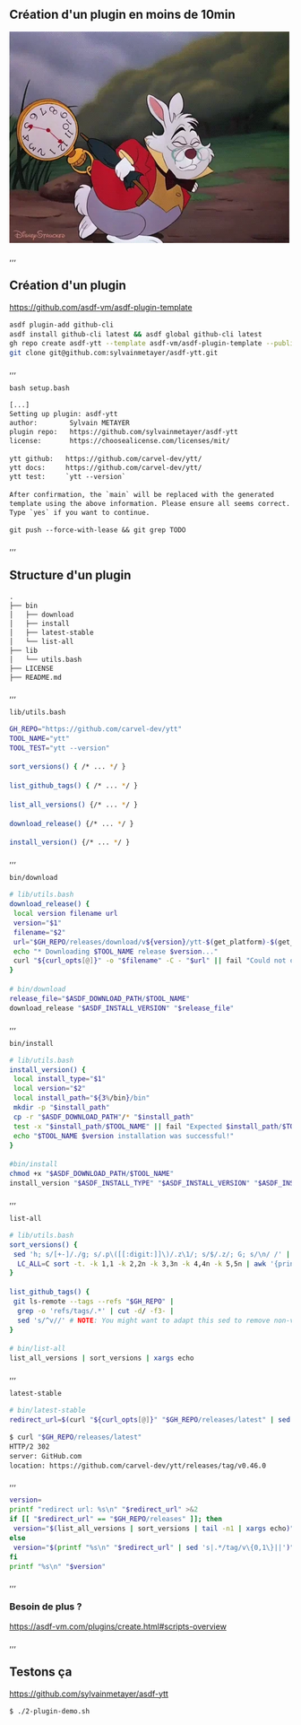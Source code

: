 ## Création d'un plugin en moins de 10min

<img src="assets/img/clock.webp" alt="Clock">

,,,

## Création d'un plugin

<https://github.com/asdf-vm/asdf-plugin-template>

```bash
asdf plugin-add github-cli
asdf install github-cli latest && asdf global github-cli latest
gh repo create asdf-ytt --template asdf-vm/asdf-plugin-template --public
git clone git@github.com:sylvainmetayer/asdf-ytt.git
```

,,,

`bash setup.bash`

```shell
[...]
Setting up plugin: asdf-ytt
author:        Sylvain METAYER
plugin repo:   https://github.com/sylvainmetayer/asdf-ytt
license:       https://choosealicense.com/licenses/mit/

ytt github:   https://github.com/carvel-dev/ytt/
ytt docs:     https://github.com/carvel-dev/ytt/
ytt test:     `ytt --version`

After confirmation, the `main` will be replaced with the generated
template using the above information. Please ensure all seems correct.
Type `yes` if you want to continue.
```

`git push --force-with-lease && git grep TODO`

,,,

## Structure d'un plugin


```shell
.
├── bin
│   ├── download
│   ├── install
│   ├── latest-stable
│   └── list-all
├── lib
│   └── utils.bash
├── LICENSE
├── README.md
```

,,,

`lib/utils.bash`

```bash []
GH_REPO="https://github.com/carvel-dev/ytt"
TOOL_NAME="ytt"
TOOL_TEST="ytt --version"

sort_versions() { /* ... */ }

list_github_tags() { /* ... */ }

list_all_versions() {/* ... */ }

download_release() {/* ... */ }

install_version() {/* ... */ }
```

,,,

`bin/download`

```bash [2-9|11-13]
# lib/utils.bash
download_release() {
 local version filename url
 version="$1"
 filename="$2"
 url="$GH_REPO/releases/download/v${version}/ytt-$(get_platform)-$(get_arch)"
 echo "* Downloading $TOOL_NAME release $version..."
 curl "${curl_opts[@]}" -o "$filename" -C - "$url" || fail "Could not download $url"
}

# bin/download
release_file="$ASDF_DOWNLOAD_PATH/$TOOL_NAME"
download_release "$ASDF_INSTALL_VERSION" "$release_file"
```

,,,

`bin/install`

```bash [7-10|13-14]
# lib/utils.bash
install_version() {
 local install_type="$1"
 local version="$2"
 local install_path="${3%/bin}/bin"
 mkdir -p "$install_path"
 cp -r "$ASDF_DOWNLOAD_PATH"/* "$install_path"
 test -x "$install_path/$TOOL_NAME" || fail "Expected $install_path/$TOOL_NAME to be executable."
 echo "$TOOL_NAME $version installation was successful!"
}

#bin/install
chmod +x "$ASDF_DOWNLOAD_PATH/$TOOL_NAME"
install_version "$ASDF_INSTALL_TYPE" "$ASDF_INSTALL_VERSION" "$ASDF_INSTALL_PATH"
```

,,,

`list-all`

```bash [3-4|8-10|14]
# lib/utils.bash
sort_versions() {
 sed 'h; s/[+-]/./g; s/.p\([[:digit:]]\)/.z\1/; s/$/.z/; G; s/\n/ /' |
  LC_ALL=C sort -t. -k 1,1 -k 2,2n -k 3,3n -k 4,4n -k 5,5n | awk '{print $2}'
}

list_github_tags() {
 git ls-remote --tags --refs "$GH_REPO" |
  grep -o 'refs/tags/.*' | cut -d/ -f3- |
  sed 's/^v//' # NOTE: You might want to adapt this sed to remove non-version strings from tags
}

# bin/list-all
list_all_versions | sort_versions | xargs echo
```

,,,

`latest-stable`

```bash []
# bin/latest-stable
redirect_url=$(curl "${curl_opts[@]}" "$GH_REPO/releases/latest" | sed -n -e "s|^location: *||p" | sed -n -e "s|\r||p")
```

```bash [4]
$ curl "$GH_REPO/releases/latest"
HTTP/2 302
server: GitHub.com
location: https://github.com/carvel-dev/ytt/releases/tag/v0.46.0
```

,,,

```bash [3-6]
version=
printf "redirect url: %s\n" "$redirect_url" >&2
if [[ "$redirect_url" == "$GH_REPO/releases" ]]; then
 version="$(list_all_versions | sort_versions | tail -n1 | xargs echo)"
else
 version="$(printf "%s\n" "$redirect_url" | sed 's|.*/tag/v\{0,1\}||')"
fi
printf "%s\n" "$version"
```

,,,

### Besoin de plus ?

<https://asdf-vm.com/plugins/create.html#scripts-overview>

,,,

## Testons ça

<https://github.com/sylvainmetayer/asdf-ytt>

```bash
$ ./2-plugin-demo.sh
```
